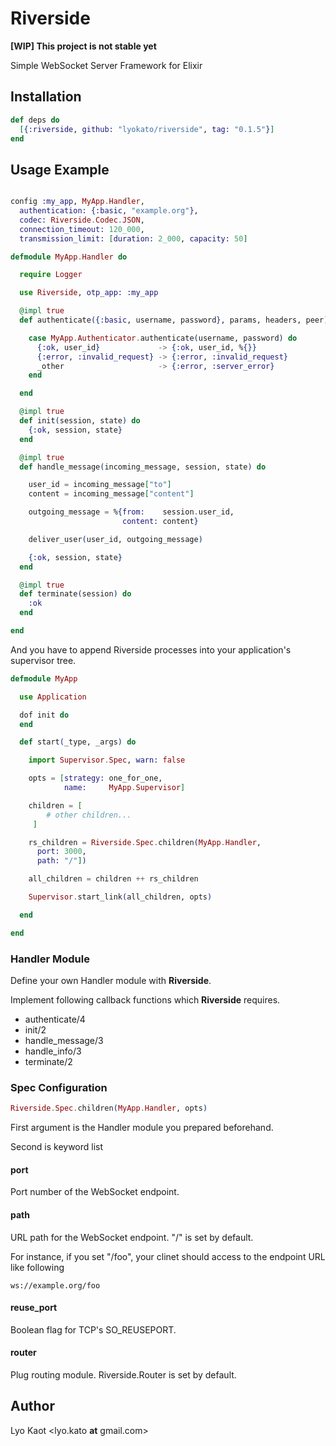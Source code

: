 # Riverside

**[WIP] This project is not stable yet**

Simple WebSocket Server Framework for Elixir

## Installation

```elixir
def deps do
  [{:riverside, github: "lyokato/riverside", tag: "0.1.5"}]
end
```

## Usage Example

```elixir

config :my_app, MyApp.Handler,
  authentication: {:basic, "example.org"},
  codec: Riverside.Codec.JSON,
  connection_timeout: 120_000,
  transmission_limit: [duration: 2_000, capacity: 50]
```

```elixir
defmodule MyApp.Handler do

  require Logger

  use Riverside, otp_app: :my_app

  @impl true
  def authenticate({:basic, username, password}, params, headers, peer) do

    case MyApp.Authenticator.authenticate(username, password) do
      {:ok, user_id}             -> {:ok, user_id, %{}}
      {:error, :invalid_request} -> {:error, :invalid_request}
      _other                     -> {:error, :server_error}
    end

  end

  @impl true
  def init(session, state) do
    {:ok, session, state}
  end

  @impl true
  def handle_message(incoming_message, session, state) do

    user_id = incoming_message["to"]
    content = incoming_message["content"]

    outgoing_message = %{from:    session.user_id,
                         content: content}

    deliver_user(user_id, outgoing_message)

    {:ok, session, state}
  end

  @impl true
  def terminate(session) do
    :ok
  end

end
```

And you have to append Riverside processes into your application's supervisor tree.

```elixir
defmodule MyApp

  use Application

  dof init do
  end

  def start(_type, _args) do

    import Supervisor.Spec, warn: false

    opts = [strategy: one_for_one,
            name:     MyApp.Supervisor]

    children = [
        # other children...
     ]

    rs_children = Riverside.Spec.children(MyApp.Handler,
      port: 3000,
      path: "/"])

    all_children = children ++ rs_children

    Supervisor.start_link(all_children, opts)

  end

end

```

### Handler Module

Define your own Handler module with **Riverside**.

Implement following callback functions which **Riverside** requires.

- authenticate/4
- init/2
- handle_message/3
- handle_info/3
- terminate/2

### Spec Configuration

```elixir
Riverside.Spec.children(MyApp.Handler, opts)
```

First argument is the Handler module you prepared beforehand.

Second is keyword list

#### port

Port number of the WebSocket endpoint.

#### path

URL path for the WebSocket endpoint. "/" is set by default.

For instance, if you set "/foo", your clinet should access to the endpoint URL like following

```
ws://example.org/foo
```

#### reuse_port

Boolean flag for TCP's SO_REUSEPORT.

#### router

Plug routing module. Riverside.Router is set by default.

## Author

Lyo Kaot <lyo.kato __at__ gmail.com>

